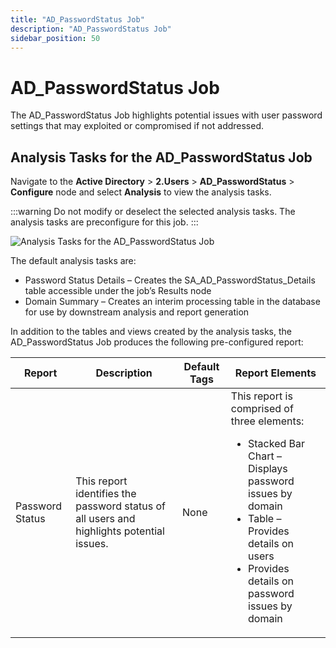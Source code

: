 ```yaml
---
title: "AD_PasswordStatus Job"
description: "AD_PasswordStatus Job"
sidebar_position: 50
---
```


# AD_PasswordStatus Job

The AD_PasswordStatus Job highlights potential issues with user password settings that may exploited
or compromised if not addressed.

## Analysis Tasks for the AD_PasswordStatus Job

Navigate to the **Active Directory** > **2.Users** > **AD_PasswordStatus** > **Configure** node and
select **Analysis** to view the analysis tasks.

:::warning
Do not modify or deselect the selected analysis tasks. The analysis tasks are
preconfigure for this job.
:::


![Analysis Tasks for the AD_PasswordStatus Job](/images/accessanalyzer/12.0/solutions/activedirectory/users/passwordstatusanalysis.webp)

The default analysis tasks are:

- Password Status Details – Creates the SA_AD_PasswordStatus_Details table accessible under the
  job’s Results node
- Domain Summary – Creates an interim processing table in the database for use by downstream
  analysis and report generation

In addition to the tables and views created by the analysis tasks, the AD_PasswordStatus Job
produces the following pre-configured report:

| Report          | Description                                                                              | Default Tags | Report Elements                                                                                                                                                                                                      |
| --------------- | ---------------------------------------------------------------------------------------- | ------------ | -------------------------------------------------------------------------------------------------------------------------------------------------------------------------------------------------------------------- |
| Password Status | This report identifies the password status of all users and highlights potential issues. | None         | This report is comprised of three elements: <ul><li>Stacked Bar Chart – Displays password issues by domain</li><li>Table – Provides details on users</li><li>Provides details on password issues by domain</li></ul> |
